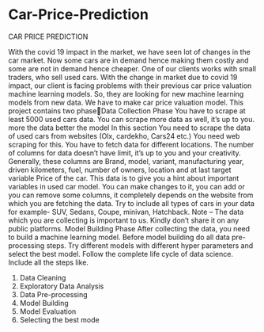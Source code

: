 # Car-Price-Prediction
CAR PRICE PREDICTION

With the covid 19 impact in the market, we have seen lot of changes in the car market. Now some 
cars are in demand hence making them costly and some are not in demand hence cheaper. One 
of our clients works with small traders, who sell used cars. With the change in market due to covid 
19 impact, our client is facing problems with their previous car price valuation machine learning 
models. So, they are looking for new machine learning models from new data. We have to make 
car price valuation model. This project contains two phaseData Collection Phase
You have to scrape at least 5000 used cars data. You can scrape more data as well, it’s up to you. 
more the data better the model
In this section You need to scrape the data of used cars from websites (Olx, cardekho, Cars24 
etc.) You need web scraping for this. You have to fetch data for different locations. The number of
columns for data doesn’t have limit, it’s up to you and your creativity. Generally, these columns are 
Brand, model, variant, manufacturing year, driven kilometers, fuel, number of owners, location and 
at last target variable Price of the car. This data is to give you a hint about important variables in 
used car model. You can make changes to it, you can add or you can remove some columns, it 
completely depends on the website from which you are fetching the data.
Try to include all types of cars in your data for example- SUV, Sedans, Coupe, minivan, 
Hatchback.
Note – The data which you are collecting is important to us. Kindly don’t share it on any public platforms.
Model Building Phase
After collecting the data, you need to build a machine learning model. Before model building do all 
data pre-processing steps. Try different models with different hyper parameters and select the best 
model.
Follow the complete life cycle of data science. Include all the steps like.
1. Data Cleaning
2. Exploratory Data Analysis
3. Data Pre-processing
4. Model Building
5. Model Evaluation
6. Selecting the best mode
